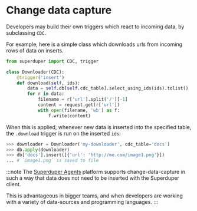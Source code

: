# Change data capture

Developers may build their own triggers which 
react to incoming data, by subclassing `CDC`.

For example, here is a simple class which downloads
urls from incoming rows of data on inserts.

```python
from superduper import CDC, trigger

class Downloader(CDC):
    @trigger('insert')
    def download(self, ids):
        data = self.db[self.cdc_table].select_using_ids(ids).tolist()
        for r in data:
            filename = r['url'].split('/')[-1]
            content = request.get(r['url'])
            with open(filename, 'wb') as f:
                f.write(content)
```

When this is applied, whenever new data is inserted into 
the specified table, the `.download` trigger is run 
on the inserted `ids`:

```python
>>> downloader = Downloader('my-downloader', cdc_table='docs')
>>> db.apply(downloader)
>>> db['docs'].insert([{'url': 'http://me.com/image1.png'}])
... # `image1.png` is saved to file
```

:::note
The [Superduper Agents](https://superduper.io/) platform supports
change-data-capture in such a way that data does 
not need to be inserted with the Superduper client.

This is advantageous in bigger teams, and when 
developers are working with a variety of data-sources and programming languages.
:::